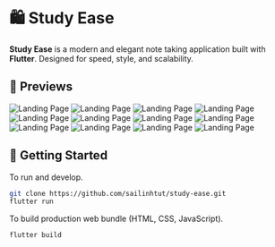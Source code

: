 # 🛍️ Study Ease

**Study Ease** is a modern and elegant note taking application built with **Flutter**. Designed for
speed, style, and scalability.

## 📸 Previews

![Landing Page](https://github.com/sailinhtut/study-ease/blob/main/preview/1.jpg)
![Landing Page](https://github.com/sailinhtut/study-ease/blob/main/preview/2.jpg)
![Landing Page](https://github.com/sailinhtut/study-ease/blob/main/preview/3.jpg)
![Landing Page](https://github.com/sailinhtut/study-ease/blob/main/preview/4.jpg)
![Landing Page](https://github.com/sailinhtut/study-ease/blob/main/preview/5.jpg)
![Landing Page](https://github.com/sailinhtut/study-ease/blob/main/preview/6.jpg)
![Landing Page](https://github.com/sailinhtut/study-ease/blob/main/preview/7.jpg)
![Landing Page](https://github.com/sailinhtut/study-ease/blob/main/preview/8.jpg)
![Landing Page](https://github.com/sailinhtut/study-ease/blob/main/preview/9.jpg)
![Landing Page](https://github.com/sailinhtut/study-ease/blob/main/preview/10.jpg)
![Landing Page](https://github.com/sailinhtut/study-ease/blob/main/preview/11.jpg)
![Landing Page](https://github.com/sailinhtut/study-ease/blob/main/preview/12.jpg)

## 🚀 Getting Started

To run and develop.

```bash
git clone https://github.com/sailinhtut/study-ease.git
flutter run
```

To build production web bundle (HTML, CSS, JavaScript).

```bash
flutter build
```
